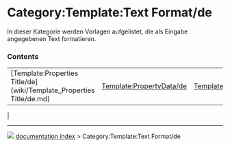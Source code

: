# Category:Template:Text Format/de
In dieser Kategorie werden Vorlagen aufgelistet, die als Eingabe angegebenen Text formatieren.

### Contents

|     |     |     |
| --- | --- | --- |
| [Template:Properties Title/de](wiki/Template_Properties Title/de.md) | [Template:PropertyData/de](wiki/Template_PropertyData/de.md) | [Template:PropertyView/de](wiki/Template_PropertyView/de.md) |
|



---
![](images/Right_arrow.png) [documentation index](../README.md) > Category:Template:Text Format/de
